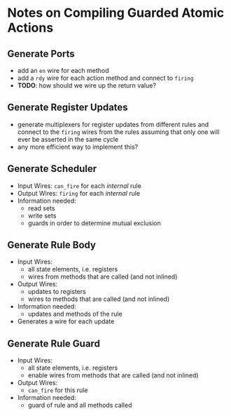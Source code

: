 # Notes on Compiling Guarded Atomic Actions

## Generate Ports
* add an `en` wire for each method
* add a `rdy` wire for each action method and connect to `firing`
* **TODO**: how should we wire up the return value?

## Generate Register Updates
* generate multiplexers for register updates from different rules
  and connect to the `firing` wires from the rules assuming that
  only one will ever be asserted in the same cycle
* any more efficient way to implement this?

## Generate Scheduler
* Input Wires: `can_fire` for each _internal_ rule
* Output Wires: `firing` for each _internal_ rule
* Information needed:
    * read sets
    * write sets
    * guards in order to determine mutual exclusion
    
## Generate Rule Body
* Input Wires:
    * all state elements, i.e. registers
    * wires from methods that are called (and not inlined)
* Output Wires:
    * updates to registers
    * wires to methods that are called (and not inlined)
* Information needed:
    * updates and methods of the rule
* Generates a wire for each update
    
## Generate Rule Guard
* Input Wires:
    * all state elements, i.e. registers
    * enable wires from methods that are called (and not inlined)
* Output Wires:
    * `can_fire` for this rule
* Information needed:
    * guard of rule and all methods called
